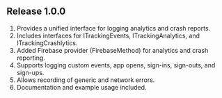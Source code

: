 ## Release 1.0.0

1. Provides a unified interface for logging analytics and crash reports.
2. Includes interfaces for ITrackingEvents, ITrackingAnalytics, and ITrackingCrashlytics.
3. Added Firebase provider (FirebaseMethod) for analytics and crash reporting.
4. Supports logging custom events, app opens, sign-ins, sign-outs, and sign-ups.
5. Allows recording of generic and network errors.
6. Documentation and example usage included.